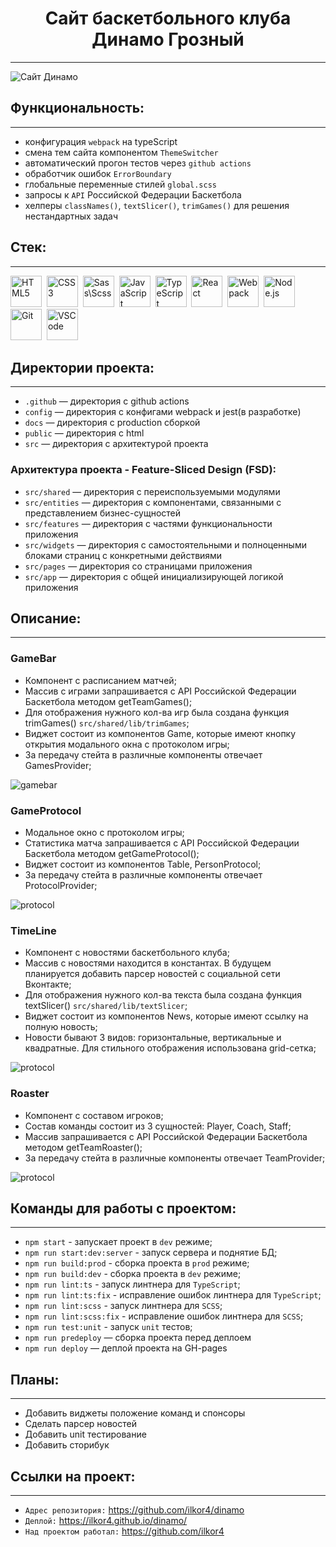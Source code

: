 <h1 align="center">Сайт баскетбольного клуба Динамо Грозный</h1>

---

<img src="./src/shared/assets/readme/dinamo.png" alt="Сайт Динамо"/>

## Функциональность:

---

- конфигурация `webpack` на typeScript
- смена тем сайта компонентом `ThemeSwitcher`
- автоматический прогон тестов через `github actions`
- обработчик ошибок `ErrorBoundary`
- глобальные переменные стилей `global.scss`
- запросы к `API` Российской Федерации Баскетбола
- хелперы `classNames()`, `textSlicer()`, `trimGames()` для решения нестандартных задач

## Стек:

---
<div>
  <img id="stack-img" src="./src/shared/assets/readme/html5-original.svg" title="HTML5" alt="HTML5" width="50px" height="50px" >&nbsp
  <img id="stack-img" src="./src/shared/assets/readme/css3-original.svg" title="CSS3" alt="CSS3" width="50px" height="50px" >&nbsp
  <img id="stack-img" src="./src/shared/assets/readme/sass-original.svg" title="Sass\Scss" alt="Sass\Scss" width="50px" height="50px" />&nbsp
  <img id="stack-img" src="./src/shared/assets/readme/javascript-original.svg" title="JavaScript" alt="JavaScript" width="50px" height="50px" />&nbsp
  <img id="stack-img" src="./src/shared/assets/readme/typescript.svg" title="TypeScript" alt="TypeScript" width="50px" height="50px" />&nbsp
  <img id="stack-img" src="./src/shared/assets/readme/react-original.svg" title="React" alt="React" width="50px" height="50px" />&nbsp
  <img id="stack-img" src="./src/shared/assets/readme/webpack-original.svg" title="Webpack" alt="Webpack" width="50px" height="50px" />&nbsp
  <img id="stack-img" src="./src/shared/assets/readme/nodejs-original.svg" title="Node.js" alt="Node.js" width="50px" height="50px" />&nbsp
  <img id="stack-img" src="./src/shared/assets/readme/git-original.svg" title="Git" alt="Git" width="50px" height="50px" />&nbsp
  <img id="stack-img" src="./src/shared/assets/readme/vscode-original.svg" title="VSCode" alt="VSCode" width="50px" height="50px" />&nbsp
</div>

## Директории проекта:

---

- `.github` — директория с github actions
- `config` — директория с конфигами webpack и jest(в разработке)
- `docs` — директория с production сборкой
- `public` — директория с html
- `src` — директория с архитектурой проекта

### Архитектура проекта - Feature-Sliced Design (FSD):
- `src/shared` — директория с переиспользуемыми модулями
- `src/entities` — директория с компонентами, связанными с представлением бизнес-сущностей
- `src/features` — директория с частями функциональности приложения
- `src/widgets` — директория с самостоятельными и полноценными блоками страниц с конкретными действиями
- `src/pages` — директория со страницами приложения
- `src/app` — директория с общей инициализирующей логикой приложения

## Описание:

***

### GameBar
- Компонент с расписанием матчей;
- Массив с играми запрашивается с API Российской Федерации Баскетбола методом getTeamGames();
- Для отображения нужного кол-ва игр была создана функция trimGames() `src/shared/lib/trimGames`;
- Виджет состоит из компонентов Game, которые имеют кнопку открытия модального окна с протоколом игры;
- За передачу стейта в различные компоненты отвечает GamesProvider;

<img src="./src/shared/assets/readme/gamebar.png" alt="gamebar" />

### GameProtocol
- Модальное окно с протоколом игры;
- Статистика матча запрашивается с API Российской Федерации Баскетбола методом getGameProtocol();
- Виджет состоит из компонентов Table, PersonProtocol;
- За передачу стейта в различные компоненты отвечает ProtocolProvider;

<img src="./src/shared/assets/readme/protocol.png" alt="protocol" />

### TimeLine
- Компонент с новостями баскетбольного клуба;
- Массив с новостями находится в константах. В будущем планируется добавить парсер новостей с социальной сети Вконтакте;
- Для отображения нужного кол-ва текста была создана функция textSlicer() `src/shared/lib/textSlicer`;
- Виджет состоит из компонентов News, которые имеют ссылку на полную новость;
- Новости бывают 3 видов: горизонтальные, вертикальные и квадратные. Для стильного отображения использована grid-сетка;

<img src="./src/shared/assets/readme/news.png" alt="protocol" />

### Roaster
- Компонент с составом игроков;
- Состав команды состоит из 3 сущностей: Player, Coach, Staff;
- Массив запрашивается с API Российской Федерации Баскетбола методом getTeamRoaster();
- За передачу стейта в различные компоненты отвечает TeamProvider;

<img src="./src/shared/assets/readme/roaster.png" alt="protocol" />

## Команды для работы с проектом:

---

- `npm start` - запускает проект в `dev` режиме;
- `npm run start:dev:server` - запуск сервера и поднятие БД;
- `npm run build:prod` - сборка проекта в `prod` режиме;
- `npm run build:dev` - сборка проекта в `dev` режиме;
- `npm run lint:ts` - запуск линтнера для `TypeScript`;
- `npm run lint:ts:fix` - исправление ошибок линтнера для `TypeScript`;
- `npm run lint:scss` - запуск линтнера для `SCSS`;
- `npm run lint:scss:fix` - исправление ошибок линтнера для `SCSS`;
- `npm run test:unit` - запуск `unit` тестов;
- `npm run predeploy` — сборка проекта перед деплоем
- `npm run deploy` — деплой проекта на GH-pages

## Планы:

---

- Добавить виджеты положение команд и спонсоры
- Сделать парсер новостей
- Добавить unit тестирование
- Добавить сторибук

## Ссылки на проект:

---

- `Адрес репозитория:` https://github.com/ilkor4/dinamo
- `Деплой:` https://ilkor4.github.io/dinamo/
- `Над проектом работал:` https://github.com/ilkor4
